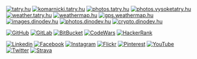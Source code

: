 <a href="https://tatry.hu" target="_blank"><img src="https://img.shields.io/badge/TATRY.HU-dd0031?style=for-the-badge&logo=angular&logoColor=white" alt="tatry.hu" title="tatry.hu"></a>
<a href="https://komarnicki.tatry.hu" target="_blank"><img src="https://img.shields.io/badge/KOMARNICKI.TATRY.HU-000000?style=for-the-badge&logo=html5&logoColor=white" alt="komarnicki.tatry.hu" title="komarnicki.tatry.hu"></a>
<a href="https://photos.tatry.hu" target="_blank"><img src="https://img.shields.io/badge/PHOTOS.TATRY.HU-41b883?style=for-the-badge&logo=vue.js&logoColor=white" alt="photos.tatry.hu" title="photos.tatry.hu"></a>
<a href="https://photos.vysoketatry.hu" target="_blank"><img src="https://img.shields.io/badge/PHOTOS.VYSOKETATRY.HU-ac7ef4?style=for-the-badge&logo=typescript&logoColor=white" alt="photos.vysoketatry.hu" title="photos.vysoketatry.hu"></a>
<a href="https://weather.tatry.hu" target="_blank"><img src="https://img.shields.io/badge/WEATHER.TATRY.HU-ff3e00?style=for-the-badge&logo=svelte&logoColor=white" alt="weather.tatry.hu" title="weather.tatry.hu"></a>
<a href="https://weathermap.hu" target="_blank"><img src="https://img.shields.io/badge/WEATHERMAP.HU-00dc82?style=for-the-badge&logo=nuxtdotjs&logoColor=white" alt="weathermap.hu" title="weathermap.hu"></a>
<a href="https://gps.weathermap.hu" target="_blank"><img src="https://img.shields.io/badge/GPS.WEATHERMAP.HU-ff3e00?style=for-the-badge&logo=svelte&logoColor=white" alt="gps.weathermap.hu" title="gps.weathermap.hu"></a>
<a href="https://images.dinodev.hu" target="_blank"><img src="https://img.shields.io/badge/IMAGES.DINODEV.HU-000000?style=for-the-badge&logo=next.js&logoColor=white" alt="images.dinodev.hu" title="images.dinodev.hu"></a>
<a href="https://photos.dinodev.hu" target="_blank"><img src="https://img.shields.io/badge/PHOTOS.DINODEV.HU-000000?style=for-the-badge&logo=next.js&logoColor=white" alt="photos.dinodev.hu" title="photos.dinodev.hu"></a>
<a href="https://crypto.dinodev.hu" target="_blank"><img src="https://img.shields.io/badge/CRYPTO.DINODEV.HU-61dafb?style=for-the-badge&logo=react&logoColor=black" alt="crypto.dinodev.hu" title="crypto.dinodev.hu"></a>

<a href="https://github.com/orbanszlrd" target="_blank"><img src="https://img.shields.io/badge/GitHub-100000?style=for-the-badge&logo=github&logoColor=white" alt="GitHub" title="GitHub"></a>
<a href="https://gitlab.com/orbanszlrd" target="_blank"><img src="https://img.shields.io/badge/GitLab-330F63?style=for-the-badge&logo=gitlab&logoColor=white" alt="GitLab" title="GitLab"></a>
<a href="https://bitbucket.org/orbanszlrd" target="_blank"><img src="https://img.shields.io/badge/Bitbucket-0747a6?style=for-the-badge&logo=bitbucket&logoColor=white" alt="BitBucket" title="BitBucket"></a>
<a href="https://www.codewars.com/users/orbanszlrd" target="_blank"><img src="https://img.shields.io/badge/Codewars-B1361E?style=for-the-badge&logo=Codewars&logoColor=white" alt="CodeWars" title="CodeWars"></a>
<a href="https://www.hackerrank.com/orbanszlrd" target="_blank"><img src="https://img.shields.io/badge/-Hackerrank-2EC866?style=for-the-badge&logo=HackerRank&logoColor=white" alt="HackerRank" title="HackerRank"></a>

<a href="https://www.linkedin.com/in/orban-szilard" target="_blank"><img src="https://img.shields.io/badge/LinkedIn-0077B5?style=for-the-badge&logo=linkedin&logoColor=white" alt="Linkedin" title="Linkedin"></a>
<a href="https://www.facebook.com/opofa" target="_blank"><img src="https://img.shields.io/badge/Facebook-1877F2?style=for-the-badge&logo=facebook&logoColor=white" alt="Facebook" title="Facebook"></a>
<a href="https://www.instagram.com/orbanszlrd" target="_blank"><img src="https://img.shields.io/badge/Instagram-E4405F?style=for-the-badge&logo=instagram&logoColor=white" alt="Instagram" title="Instagram"></a>
<a href="https://www.flickr.com/photos/169700756@N06/albums" target="_blank"><img src="https://img.shields.io/badge/Flickr-0063DC?style=for-the-badge&logo=flickr&logoColor=white" alt="Flickr" title="Flickr"></a>
<a href="https://www.pinterest.com/tatry_hu" target="_blank"><img src="https://img.shields.io/badge/Pinterest-%23E60023.svg?&style=for-the-badge&logo=Pinterest&logoColor=white" alt="Pinterest" title="Pinterest"></a>
<a href="https://www.youtube.com/c/SzilardOrban" target="_blank"><img src="https://img.shields.io/badge/YouTube-FF0000?style=for-the-badge&logo=youtube&logoColor=white" alt="YouTube" title="YouTube"></a>
<a href="https://twitter.com/tatry_hu" target="_blank"><img src="https://img.shields.io/badge/Twitter-1DA1F2?style=for-the-badge&logo=twitter&logoColor=white" alt="Twitter" title="Twitter"></a>
<a href="https://www.strava.com/athletes/28214591" target="_blank"><img src="https://img.shields.io/badge/STRAVA-FC4C02?style=for-the-badge&logo=strava&logoColor=white" alt="Strava" title="Strava"></a>

